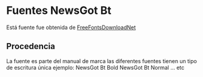 # Fuentes NewsGot Bt
Está fuente fue obtenida de [FreeFontsDownloadNet](https://freefontsdownload.net/free-newsgoth_bt-font-77674.htm)

## Procedencia
La fuente es parte del manual de marca
las diferentes fuentes tienen un tipo de escritura única
ejemplo:
    NewsGot Bt Bold
    NewsGot Bt Normal
    ... etc
    